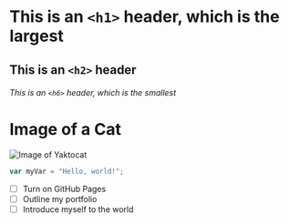 # This is an `<h1>` header, which is the largest

## This is an `<h2>` header

###### This is an `<h6>` header, which is the smallest

# Image of a Cat

![Image of Yaktocat](https://octodex.github.com/images/yaktocat.png)

``` javascript
var myVar = "Hello, world!";
```

- [ ] Turn on GitHub Pages
- [ ] Outline my portfolio
- [ ] Introduce myself to the world
